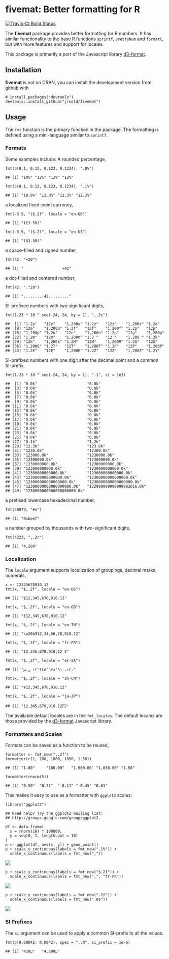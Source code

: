 fivemat: Better formatting for R
================================

[![Travis-CI Build
Status](https://travis-ci.org/jrnold/fivemat.svg?branch=master)](https://travis-ci.org/jrnold/fivemat)

The **fivemat** package provides better formatting for R numbers. It has
similar functionality to the base R functions `sprintf`, `prettyNum` and
`formatC`, but with more features and support for locales.

This package is primarily a port of the Javascript library
[d3-format](https://github.com/d3/d3-format/blob/master/README.md).

Installation
------------

**fivemat** is not on CRAN, you can install the development version from
github with

    # install.packages("devtools")
    devtools::install_github("jrnold/fivemat")

Usage
-----

The `fmt` function is the primary function in the package. The
formatting is defined using a mini-language similar to `sprintf`.

### Formats

Some examples include: A rounded percentage,

    fmt(c(0.1, 0.12, 0.123, 0.1234), ".0%")

    ## [1] "10%" "12%" "12%" "12%"

    fmt(c(0.1, 0.12, 0.123, 0.1234), ".1%")

    ## [1] "10.0%" "12.0%" "12.3%" "12.3%"

a localized fixed-point currency,

    fmt(-3.5, "($.2f", locale = "en-GB")

    ## [1] "(£3.50)"

    fmt(-3.5, "($.2f", locale = "en-US")

    ## [1] "($3.50)"

a space-filled and signed number,

    fmt(42, "+20")

    ## [1] "                 +42"

a dot-filled and centered number,

    fmt(42, ".^20")

    ## [1] ".........42........."

SI-prefixed numbers with two significant digits,

    fmt(1.23 * 10 ^ seq(-24, 24, by = 1), ",.2s")

    ##  [1] "1.2y"   "12y"    "1,200y" "1.2z"   "12z"    "1,200z" "1.2a"  
    ##  [8] "12a"    "1,200a" "1.2f"   "12f"    "1,200f" "1.2p"   "12p"   
    ## [15] "1,200p" "1.2n"   "12n"    "1,200n" "1.2μ"   "12μ"    "1,200μ"
    ## [22] "1.2m"   "12m"    "1,200m" "1.2 "   "12 "    "1,200 " "1.2k"  
    ## [29] "12k"    "1,200k" "1.2M"   "12M"    "1,200M" "1.2G"   "12G"   
    ## [36] "1,200G" "1.2T"   "12T"    "1,200T" "1.2P"   "12P"    "1,200P"
    ## [43] "1.2E"   "12E"    "1,200E" "1.2Z"   "12Z"    "1,200Z" "1.2Y"

SI-prefixed numbers with one digit after the decimal point and a common
SI-prefix,

    fmt(1.23 * 10 ^ seq(-24, 24, by = 1), ".1", si = 1e3)

    ##  [1] "0.0k"                      "0.0k"                     
    ##  [3] "0.0k"                      "0.0k"                     
    ##  [5] "0.0k"                      "0.0k"                     
    ##  [7] "0.0k"                      "0.0k"                     
    ##  [9] "0.0k"                      "0.0k"                     
    ## [11] "0.0k"                      "0.0k"                     
    ## [13] "0.0k"                      "0.0k"                     
    ## [15] "0.0k"                      "0.0k"                     
    ## [17] "0.0k"                      "0.0k"                     
    ## [19] "0.0k"                      "0.0k"                     
    ## [21] "0.0k"                      "0.0k"                     
    ## [23] "0.0k"                      "0.0k"                     
    ## [25] "0.0k"                      "0.0k"                     
    ## [27] "0.1k"                      "1.2k"                     
    ## [29] "12.3k"                     "123.0k"                   
    ## [31] "1230.0k"                   "12300.0k"                 
    ## [33] "123000.0k"                 "1230000.0k"               
    ## [35] "12300000.0k"               "123000000.0k"             
    ## [37] "1230000000.0k"             "12300000000.0k"           
    ## [39] "123000000000.0k"           "1230000000000.0k"         
    ## [41] "12300000000000.0k"         "123000000000000.0k"       
    ## [43] "1230000000000000.0k"       "12300000000000000.0k"     
    ## [45] "123000000000000000.0k"     "1230000000000000000.0k"   
    ## [47] "12300000000000000000.0k"   "122999999999999983616.0k" 
    ## [49] "1230000000000000000000.0k"

a prefixed lowercase hexadecimal number,

    fmt(48879, "#x")

    ## [1] "0xbeef"

a number grouped by thousands with two-significant digits,

    fmt(4223, ",.2r")

    ## [1] "4,200"

### Localization

The `locale` argument supports localization of groupings, decimal marks,
numerals,

    x <- 12345678910.12
    fmt(x, "$,.2f", locale = "en-US")

    ## [1] "$12,345,678,910.12"

    fmt(x, "$,.2f", locale = "en-GB")

    ## [1] "£12,345,678,910.12"

    fmt(x, "$,.2f", locale = "en-IN")

    ## [1] "\u20b912,34,56,78,910.12"

    fmt(x, "$,.2f", locale = "fr-FR")

    ## [1] "12.345.678.910,12 €"

    fmt(x, "$,.2f", locale = "ar-SA")

    ## [1] "١٢٬٣٤٥٬٦٧٨٬٩١٠٫١٢ ر.س."

    fmt(x, "$,.2f", locale = "zh-CN")

    ## [1] "¥12,345,678,910.12"

    fmt(x, "$,.2f", locale = "ja-JP")

    ## [1] "12,345,678,910.12円"

The available default locales are in the `fmt_locales`. The default
locales are those provided by the
[d3-format](https://github.com/d3/d3-format) Javascript library.

### Formatters and Scales

Formats can be saved as a function to be reused,

    formatter <- fmt_new(",.2f")
    formatter(c(1, 100, 1000, 1050, 1.50))

    ## [1] "1.00"     "100.00"   "1,000.00" "1,050.00" "1.50"

    formatter(rnorm(5))

    ## [1] "0.59"  "0.71"  "-0.11" "-0.45" "0.61"

This makes it easy to use as a formatter with `ggplot2` scales:

    library("ggplot2")

    ## Need help? Try the ggplot2 mailing list:
    ## http://groups.google.com/group/ggplot2.

    df <- data.frame(
      x = rnorm(10) * 100000,
      y = seq(0, 1, length.out = 10)
    )
    p <- ggplot(df, aes(x, y)) + geom_point()
    p + scale_y_continuous(labels = fmt_new(".1%")) +
      scale_x_continuous(labels = fmt_new(","))

![](README_files/figure-markdown_strict/unnamed-chunk-13-1.png)

    p + scale_y_continuous(labels = fmt_new("$.2f")) +
      scale_x_continuous(labels = fmt_new(",", "fr-FR"))

![](README_files/figure-markdown_strict/unnamed-chunk-13-2.png)

    p + scale_y_continuous(labels = fmt_new(".2f")) +
      scale_x_continuous(labels = fmt_new(".0s"))

![](README_files/figure-markdown_strict/unnamed-chunk-13-3.png)

### SI Prefixes

The `si` argument can be used to apply a common SI-prefix to all the
values.

    fmt(c(0.00042, 0.0042), spec = ",.0", si_prefix = 1e-6)

    ## [1] "420μ"   "4,200μ"
